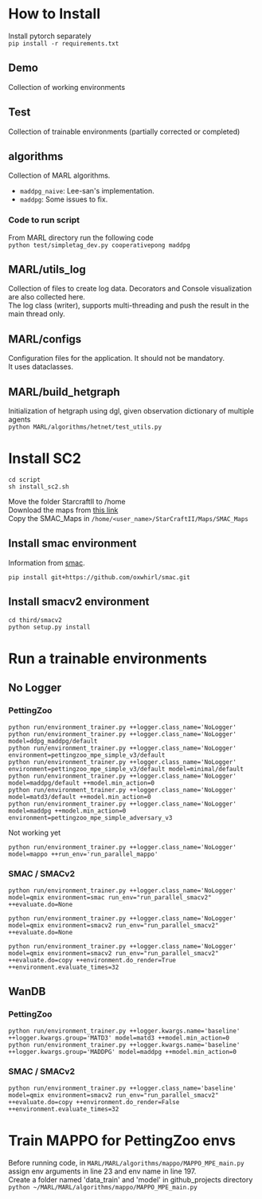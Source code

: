 # How to Install

Install pytorch separately  
`pip install -r requirements.txt`

## Demo

Collection of working environments

## Test

Collection of trainable environments (partially corrected or completed)

## algorithms

Collection of MARL algorithms.
- `maddpg_naive`: Lee-san's implementation.
- `maddpg`: Some issues to fix. 

### Code to run script

From MARL directory run the following code  
`python test/simpletag_dev.py cooperativepong maddpg`

## MARL/utils_log

Collection of files to create log data. Decorators and Console visualization are also collected here.  
The log class (writer), supports multi-threading and push the result in the main thread only.

## MARL/configs

Configuration files for the application. It should not be mandatory.  
It uses dataclasses.

## MARL/build_hetgraph

Initialization of hetgraph using dgl, given observation dictionary of multiple agents  
`python MARL/algorithms/hetnet/test_utils.py`

# Install SC2

```
cd script
sh install_sc2.sh
```

Move the folder StarcraftII to /home  
Download the maps from [this link](https://github.com/oxwhirl/smacv2/releases/tag/maps#:~:text=3-,SMAC_Maps.zip,-503%20KB)  
Copy the SMAC_Maps in `/home/<user_name>/StarCraftII/Maps/SMAC_Maps`

## Install smac environment

Information from [smac](https://github.com/oxwhirl/smac).  

```
pip install git+https://github.com/oxwhirl/smac.git
```

## Install smacv2 environment

```
cd third/smacv2  
python setup.py install
```

# Run a trainable environments

## No Logger

### PettingZoo

```
python run/environment_trainer.py ++logger.class_name='NoLogger'  
python run/environment_trainer.py ++logger.class_name='NoLogger' model=ddpg_maddpg/default   
python run/environment_trainer.py ++logger.class_name='NoLogger' environment=pettingzoo_mpe_simple_v3/default   
python run/environment_trainer.py ++logger.class_name='NoLogger' environment=pettingzoo_mpe_simple_v3/default model=minimal/default  
python run/environment_trainer.py ++logger.class_name='NoLogger' model=maddpg/default ++model.min_action=0   
python run/environment_trainer.py ++logger.class_name='NoLogger' model=matd3/default ++model.min_action=0   
python run/environment_trainer.py ++logger.class_name='NoLogger' model=maddpg ++model.min_action=0 environment=pettingzoo_mpe_simple_adversary_v3  
```

Not working yet

```
python run/environment_trainer.py ++logger.class_name='NoLogger' model=mappo ++run_env='run_parallel_mappo'
```

### SMAC / SMACv2

```
python run/environment_trainer.py ++logger.class_name='NoLogger' model=qmix environment=smac run_env="run_parallel_smacv2" ++evaluate.do=None   

python run/environment_trainer.py ++logger.class_name='NoLogger' model=qmix environment=smacv2 run_env="run_parallel_smacv2" ++evaluate.do=None   

python run/environment_trainer.py ++logger.class_name='NoLogger' model=qmix environment=smacv2 run_env="run_parallel_smacv2" ++evaluate.do=copy ++environment.do_render=True ++environment.evaluate_times=32
```

## WanDB

### PettingZoo

```
python run/environment_trainer.py ++logger.kwargs.name='baseline' ++logger.kwargs.group='MATD3' model=matd3 ++model.min_action=0  
python run/environment_trainer.py ++logger.kwargs.name='baseline' ++logger.kwargs.group='MADDPG' model=maddpg ++model.min_action=0
```

### SMAC / SMACv2

```
python run/environment_trainer.py ++logger.class_name='baseline' model=qmix environment=smacv2 run_env="run_parallel_smacv2" ++evaluate.do=copy ++environment.do_render=False ++environment.evaluate_times=32
```

# Train MAPPO for PettingZoo envs

Before running code, in `MARL/MARL/algorithms/mappo/MAPPO_MPE_main.py` assign env arguments in line 23 and env name in line 197.  
Create a folder named 'data_train' and 'model' in github_projects directory  
`python ~/MARL/MARL/algorithms/mappo/MAPPO_MPE_main.py`